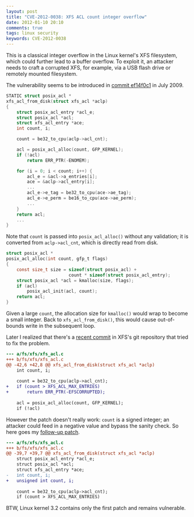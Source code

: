 ```yaml
---
layout: post
title: "CVE-2012-0038: XFS ACL count integer overflow"
date: 2012-01-10 20:10
comments: true
tags: linux security
keywords: CVE-2012-0038
---
```

This is a classical integer overflow in the Linux kernel's XFS
filesystem, which could further lead to a buffer overflow.  To
exploit it, an attacker needs to craft a corrupted XFS, for example,
via a USB flash drive or remotely mounted filesystem.

The vulnerability seems to be introduced in [commit ef14f0c1](https://git.kernel.org/pub/scm/linux/kernel/git/torvalds/linux.git/tree/fs/xfs/linux-2.6/xfs_acl.c?id=ef14f0c1578dce4b688726eb2603e50b62d6665a#n38 "xfs: use generic Posix ACL code") in July 2009.

```c
STATIC struct posix_acl *
xfs_acl_from_disk(struct xfs_acl *aclp)
{
	struct posix_acl_entry *acl_e;
	struct posix_acl *acl;
	struct xfs_acl_entry *ace;
	int count, i;

	count = be32_to_cpu(aclp->acl_cnt);

	acl = posix_acl_alloc(count, GFP_KERNEL);
	if (!acl)
		return ERR_PTR(-ENOMEM);

	for (i = 0; i < count; i++) {
		acl_e = &acl->a_entries[i];
		ace = &aclp->acl_entry[i];
		...
		acl_e->e_tag = be32_to_cpu(ace->ae_tag);
		acl_e->e_perm = be16_to_cpu(ace->ae_perm);
		...
	}
	return acl;
	...
}
```

Note that `count` is passed into `posix_acl_alloc()` without any
validation; it is converted from `aclp->acl_cnt`, which is directly
read from disk.

```c
struct posix_acl *
posix_acl_alloc(int count, gfp_t flags)
{
	const size_t size = sizeof(struct posix_acl) +
	                    count * sizeof(struct posix_acl_entry);
	struct posix_acl *acl = kmalloc(size, flags);
	if (acl)
		posix_acl_init(acl, count);
	return acl;
}
```

Given a large `count`, the allocation size for `kmalloc()` would
wrap to become a small integer.  Back to `xfs_acl_from_disk()`,
this would cause out-of-bounds write in the subsequent loop.

Later I realized that there's a
[recent commit](http://git.kernel.org/linus/fa8b18edd752a8b4e9d1ee2cd615b82c93cf8bba "xfs: validate acl count")
in XFS's git repository that tried to fix the problem.

```diff
--- a/fs/xfs/xfs_acl.c
+++ b/fs/xfs/xfs_acl.c
@@ -42,6 +42,8 @@ xfs_acl_from_disk(struct xfs_acl *aclp)
 	int count, i;
 
 	count = be32_to_cpu(aclp->acl_cnt);
+	if (count > XFS_ACL_MAX_ENTRIES)
+		return ERR_PTR(-EFSCORRUPTED);
 
 	acl = posix_acl_alloc(count, GFP_KERNEL);
 	if (!acl)
```

However the patch doesn't really work: `count` is a signed integer;
an attacker could feed in a negative value and bypass the sanity
check.  So here goes my [follow-up patch](http://git.kernel.org/linus/093019cf1b18dd31b2c3b77acce4e0 "xfs: fix acl count validation in xfs_acl_from_disk()").

```diff
--- a/fs/xfs/xfs_acl.c
+++ b/fs/xfs/xfs_acl.c
@@ -39,7 +39,7 @@ xfs_acl_from_disk(struct xfs_acl *aclp)
 	struct posix_acl_entry *acl_e;
 	struct posix_acl *acl;
 	struct xfs_acl_entry *ace;
-	int count, i;
+	unsigned int count, i;
 
 	count = be32_to_cpu(aclp->acl_cnt);
 	if (count > XFS_ACL_MAX_ENTRIES)
```

BTW, Linux kernel 3.2 contains only the first patch and remains vulnerable.
